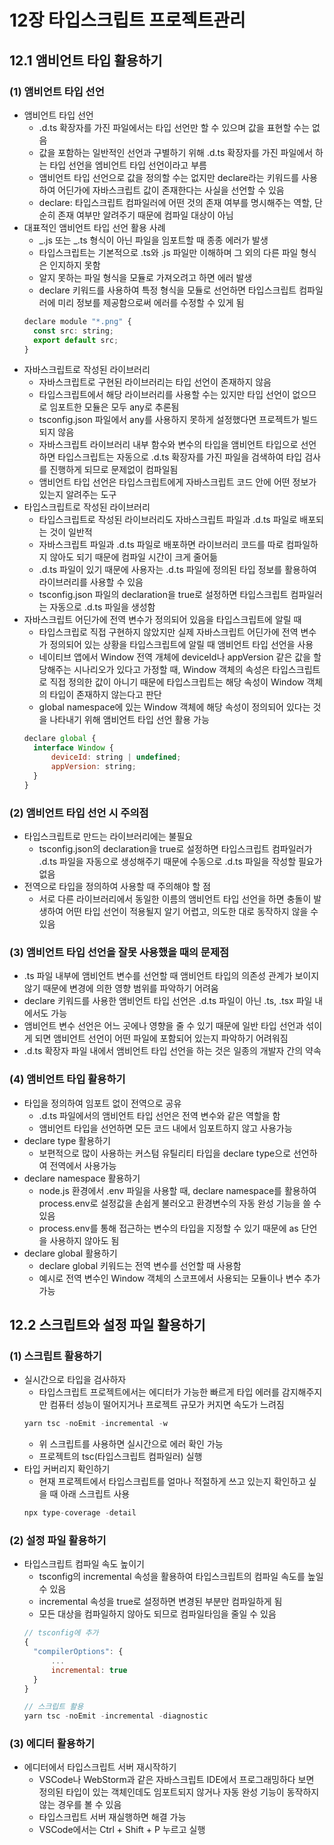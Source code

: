 # 12장 타입스크립트 프로젝트관리

## 12.1 앰비언트 타입 활용하기

### (1) 앰비언트 타입 선언

- 앰비언트 타입 선언
  - .d.ts 확장자를 가진 파일에서는 타입 선언만 할 수 있으며 값을 표현할 수는 없음
  - 값을 포함하는 일반적인 선언과 구별하기 위해 .d.ts 확장자를 가진 파일에서 하는 타입 선언을 엠비언트 타입 선언이라고 부름
  - 앰비언트 타입 선언으로 값을 정의할 수는 없지만 declare라는 키워드를 사용하여 어딘가에 자바스크립트 값이 존재한다는 사실을 선언할 수 있음
  - declare: 타입스크립트 컴파일러에 어떤 것의 존재 여부를 명시해주는 역할, 단순히 존재 여부만 알려주기 때문에 컴파일 대상이 아님
- 대표적인 앰비언트 타입 선언 활용 사례
  - _.js 또는 _.ts 형식이 아닌 파일을 임포트할 때 종종 에러가 발생
  - 타입스크립트는 기본적으로 .ts와 .js 파일만 이해하며 그 외의 다른 파일 형식은 인지하지 못함
  - 알지 못하는 파일 형식을 모듈로 가져오려고 하면 에러 발생
  - declare 키워드를 사용하여 특정 형식을 모듈로 선언하면 타입스크립트 컴파일러에 미리 정보를 제공함으로써 에러를 수정할 수 있게 됨
  ```jsx
  declare module "*.png" {
  	const src: string;
  	export default src;
  }
  ```
- 자바스크립트로 작성된 라이브러리
  - 자바스크립트로 구현된 라이브러리는 타입 선언이 존재하지 않음
  - 타입스크립트에서 해당 라이브러리를 사용할 수는 있지만 타입 선언이 없으므로 임포트한 모듈은 모두 any로 추론됨
  - tsconfig.json 파일에서 any를 사용하지 못하게 설정했다면 프로젝트가 빌드되지 않음
  - 자바스크립트 라이브러리 내부 함수와 변수의 타입을 앰비언트 타입으로 선언하면 타입스크립트는 자동으로 .d.ts 확장자를 가진 파일을 검색하여 타입 검사를 진행하게 되므로 문제없이 컴파일됨
  - 앰비언트 타입 선언은 타입스크립트에게 자바스크립트 코드 안에 어떤 정보가 있는지 알려주는 도구
- 타입스크립트로 작성된 라이브러리
  - 타입스크립트로 작성된 라이브러리도 자바스크립트 파일과 .d.ts 파일로 배포되는 것이 일반적
  - 자바스크립트 파일과 .d.ts 파일로 배포하면 라이브러리 코드를 따로 컴파일하지 않아도 되기 때문에 컴파일 시간이 크게 줄어듦
  - .d.ts 파일이 있기 때문에 사용자는 .d.ts 파일에 정의된 타입 정보를 활용하여 라이브러리를 사용할 수 있음
  - tsconfig.json 파일의 declaration을 true로 설정하면 타입스크립트 컴파일러는 자동으로 .d.ts 파일을 생성함
- 자바스크립트 어딘가에 전역 변수가 정의되어 있음을 타입스크립트에 알릴 때
  - 타입스크립로 직접 구현하지 않았지만 실제 자바스크립트 어딘가에 전역 변수가 정의되어 있는 상황을 타입스크립트에 알릴 때 앰비언트 타입 선언을 사용
  - 네이티브 앱에서 Window 전역 개체에 deviceId나 appVersion 같은 값을 할당해주는 시나리오가 있다고 가정할 때, Window 객체의 속성은 타입스크립트로 직접 정의한 값이 아니기 때문에 타입스크립트는 해당 속성이 Window 객체의 타입이 존재하지 않는다고 판단
  - global namespace에 있는 Window 객체에 해당 속성이 정의되어 있다는 것을 나타내기 위해 앰비언트 타입 선언 활용 가능
  ```jsx
  declare global {
  	interface Window {
  		deviceId: string | undefined;
  		appVersion: string;
  	}
  }
  ```

### (2) 앰비언트 타입 선언 시 주의점

- 타입스크립트로 만드는 라이브러리에는 불필요
  - tsconfig.json의 declaration을 true로 설정하면 타입스크립트 컴파일러가 .d.ts 파일을 자동으로 생성해주기 때문에 수동으로 .d.ts 파일을 작성할 필요가 없음
- 전역으로 타입을 정의하여 사용할 때 주의해야 할 점
  - 서로 다른 라이브러리에서 동일한 이름의 앰비언트 타입 선언을 하면 충돌이 발생하여 어떤 타입 선언이 적용될지 알기 어렵고, 의도한 대로 동작하지 않을 수 있음

### (3) 앰비언트 타입 선언을 잘못 사용했을 때의 문제점

- .ts 파일 내부에 앰비언트 변수를 선언할 때 앰비언트 타입의 의존성 관계가 보이지 않기 때문에 변경에 의한 영향 범위를 파악하기 어려움
- declare 키워드를 사용한 앰비언트 타입 선언은 .d.ts 파일이 아닌 .ts, .tsx 파일 내에서도 가능
- 앰비언트 변수 선언은 어느 곳에나 영향을 줄 수 있기 때문에 일반 타입 선언과 섞이게 되면 앰비언트 선언이 어떤 파일에 포함되어 있는지 파악하기 어려워짐
- .d.ts 확장자 파일 내에서 앰비언트 타입 선언을 하는 것은 일종의 개발자 간의 약속

### (4) 앰비언트 타입 활용하기

- 타입을 정의하여 임포트 없이 전역으로 공유
  - .d.ts 파일에서의 앰비언트 타입 선언은 전역 변수와 같은 역할을 함
  - 앰비언트 타입을 선언하면 모든 코드 내에서 임포트하지 않고 사용가능
- declare type 활용하기
  - 보편적으로 많이 사용하는 커스텀 유틸리티 타입을 declare type으로 선언하여 전역에서 사용가능
- declare namespace 활용하기
  - node.js 환경에서 .env 파일을 사용할 때, declare namespace를 활용하여 process.env로 설정값을 손쉽게 불러오고 환경변수의 자동 완성 기능을 쓸 수 있음
  - process.env를 통해 접근하는 변수의 타입을 지정할 수 있기 때문에 as 단언을 사용하지 않아도 됨
- declare global 활용하기
  - declare global 키워드는 전역 변수를 선언할 때 사용함
  - 예시로 전역 변수인 Window 객체의 스코프에서 사용되는 모듈이나 변수 추가 가능

## 12.2 스크립트와 설정 파일 활용하기

### (1) 스크립트 활용하기

- 실시간으로 타입을 검사하자
  - 타입스크립트 프로젝트에서는 에디터가 가능한 빠르게 타입 에러를 감지해주지만 컴퓨터 성능이 떨어지거나 프로젝트 규모가 커지면 속도가 느려짐
  ```jsx
  yarn tsc -noEmit -incremental -w
  ```
  - 위 스크립트를 사용하면 실시간으로 에러 확인 가능
  - 프로젝트의 tsc(타입스크립트 컴파일러) 실행
- 타입 커버리지 확인하기
  - 현재 프로젝트에서 타입스크립트를 얼마나 적절하게 쓰고 있는지 확인하고 싶을 때 아래 스크립트 사용
  ```jsx
  npx type-coverage -detail
  ```

### (2) 설정 파일 활용하기

- 타입스크립트 컴파일 속도 높이기
  - tsconfig의 incremental 속성을 활용하여 타입스크립트의 컴파일 속도를 높일 수 있음
  - incremental 속성을 true로 설정하면 변경된 부분만 컴파일하게 됨
  - 모든 대상을 컴파일하지 않아도 되므로 컴파일타임을 줄일 수 있음
  ```jsx
  // tsconfig에 추가
  {
  	"compilerOptions": {
  		...
  		incremental: true
  	}
  }
  ```
  ```jsx
  // 스크립트 활용
  yarn tsc -noEmit -incremental -diagnostic
  ```

### (3) 에디터 활용하기

- 에디터에서 타입스크립트 서버 재시작하기
  - VSCode나 WebStorm과 같은 자바스크립트 IDE에서 프로그래밍하다 보면 정의된 타입이 있는 객체인데도 임포트되지 않거나 자동 완성 기능이 동작하지 않는 경우를 볼 수 있음
  - 타입스크립트 서버 재실행하면 해결 가능
  - VSCode에서는 Ctrl + Shift + P 누르고 실행
